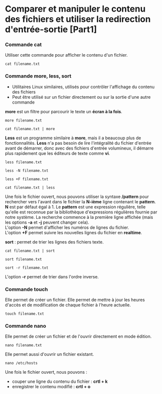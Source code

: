 # Comparer et manipuler le contenu des fichiers et utiliser la redirection d'entrée-sortie [Part1]

### Commande cat

Utiliser cette commande pour afficher le contenu d'un fichier.

```
cat filename.txt
```

### Commande more, less, sort

- Utilitaires Linux similaires, utilisés pour contrôler l'affichage du contenu des fichiers
- Peut être utilisé sur un fichier directement ou sur la sortie d'une autre commande

**more** est un filtre pour parcourir le texte un **écran à la fois**.

```
more filename.txt
```

```
cat filename.txt | more
```

**Less** est un programme similaire à **more**, mais il a beaucoup plus de fonctionnalités. **Less** n'a pas besoin de lire l'intégralité du fichier d'entrée avant de démarrer, donc avec des fichiers d'entrée volumineux, il démarre plus rapidement que les éditeurs de texte comme **vi**.

```
less filename.txt
```

```
less -N filename.txt
```

```
less +F filename.txt
```

```
cat filename.txt | less
```

Une fois le fichier ouvert, nous pouvons utiliser la syntaxe **/pattern** pour rechercher vers l'avant dans le fichier la **N-ième** ligne contenant le **pattern**. **N** est par défaut égal à 1. Le **pattern** est une expression régulière, telle qu'elle est reconnue par la bibliothèque d'expressions régulières fournie par notre système. La recherche commence à la première ligne affichée (mais les options **-a** et **-j** peuvent changer cela). <br>
L'option **-N** permet d'afficher les numéros de lignes du fichier. <br>
L'option **+F** permet suivre les nouvelles lignes du fichier en **realtime**.

**sort** : permet de trier les lignes des fichiers texte.

```
cat filename.txt | sort
```

```
sort filename.txt
```

```
sort -r filename.txt
```

L'option **-r** permet de trier dans l'ordre inverse.

### Commande touch

Elle permet de créer un fichier. Elle permet de mettre à jour les heures d'accès et de modification de chaque fichier à l'heure actuelle.

```
touch filename.txt
```

### Commande nano

Elle permet de créer un fichier et de l'ouvrir directement en mode édition.

```
nano filename.txt
```

Elle permet aussi d'ouvrir un fichier existant.

```
nano /etc/hosts
```

Une fois le fichier ouvert, nous pouvons : 
- couper une ligne du contenu du fichier : **crtl + k**
- enregistrer le contenu modifié : **crtl + o**